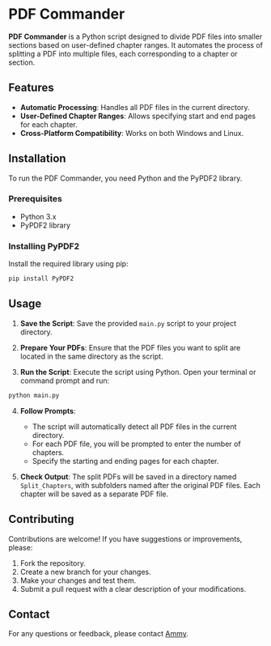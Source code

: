 # PDF Commander

**PDF Commander** is a Python script designed to divide PDF files into smaller sections based on user-defined chapter ranges. It automates the process of splitting a PDF into multiple files, each corresponding to a chapter or section.

## Features

- **Automatic Processing**: Handles all PDF files in the current directory.
- **User-Defined Chapter Ranges**: Allows specifying start and end pages for each chapter.
- **Cross-Platform Compatibility**: Works on both Windows and Linux.

## Installation

To run the PDF Commander, you need Python and the PyPDF2 library.

### Prerequisites

- Python 3.x
- PyPDF2 library

### Installing PyPDF2

Install the required library using pip:

```sh
pip install PyPDF2
```
## Usage

1.  **Save the Script**: Save the provided `main.py` script to your project directory.
    
2.  **Prepare Your PDFs**: Ensure that the PDF files you want to split are located in the same directory as the script.
    
3.  **Run the Script**: Execute the script using Python. Open your terminal or command prompt and run:
```sh
python main.py
```
4. **Follow Prompts**:
    
    -   The script will automatically detect all PDF files in the current directory.
    -   For each PDF file, you will be prompted to enter the number of chapters.
    -   Specify the starting and ending pages for each chapter.
 5. **Check Output**: The split PDFs will be saved in a directory named `Split_Chapters`, with subfolders named after the original PDF files. Each chapter will be saved as a separate PDF file.
 
 ## Contributing

Contributions are welcome! If you have suggestions or improvements, please:

1.  Fork the repository.
2.  Create a new branch for your changes.
3.  Make your changes and test them.
4.  Submit a pull request with a clear description of your modifications.
## Contact

For any questions or feedback, please contact [Ammy](https://github.com/AmishaSharma12002).
